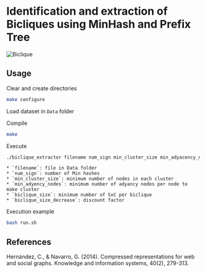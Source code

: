 # Identification and extraction of Bicliques using MinHash and Prefix Tree

![Biclique](https://upload.wikimedia.org/wikipedia/commons/thumb/f/f3/Biclique_K_3_3.svg/2381px-Biclique_K_3_3.svg.png)

## Usage

 Clear and create directories

```bash
make configure
```

Load dataset in ```Data``` folder

Compile

```bash
make
```

Execute


```bash
./biclique_extractor filename num_sign min_cluster_size min_adyacency_nodes biclique_size biclique_size_decrease
```

    * `filename`: file in Data folder
    * `num_sign`: number of Min hashes
    * `min_cluster_size`: minimum number of nodes in each cluster
    * `min_adyency_nodes`: minimum number of adyancy nodes per node to make cluster
    * `biclique_size`: minimum number of SxC per biclique
    * `biclique_size_decrease`: discount factor 

Execution example 
```bash
bash run.sh
```

## References

Hernández, C., & Navarro, G. (2014). Compressed representations for web and social graphs. Knowledge and information systems, 40(2), 279-313.
